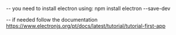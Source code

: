 -- you need to install electron using:
npm install electron --save-dev

-- if needed follow the documentation
https://www.electronjs.org/pt/docs/latest/tutorial/tutorial-first-app

